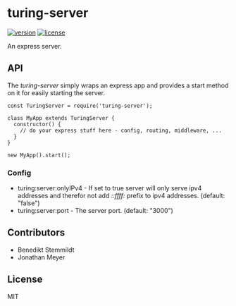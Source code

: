 # turing-server

[![version](https://img.shields.io/npm/v/turing-server.svg)](https://www.npmjs.com/package/turing-server) [![license](https://img.shields.io/npm/l/turing-server.svg)](./LICENSE)

An express server.

## API

The _turing-server_ simply wraps an express app and provides a start method on it for easily starting the server.

    const TuringServer = require('turing-server');

    class MyApp extends TuringServer {
      constructor() {
        // do your express stuff here - config, routing, middleware, ...
      }
    }

    new MyApp().start();

### Config

- turing:server:onlyIPv4 - If set to true server will only serve ipv4 addresses and therefor not add _::ffff:_ prefix to ipv4 addresses. (default: "false")
- turing:server:port - The server port. (default: "3000")

## Contributors

- Benedikt Stemmildt
- Jonathan Meyer

## License

MIT
